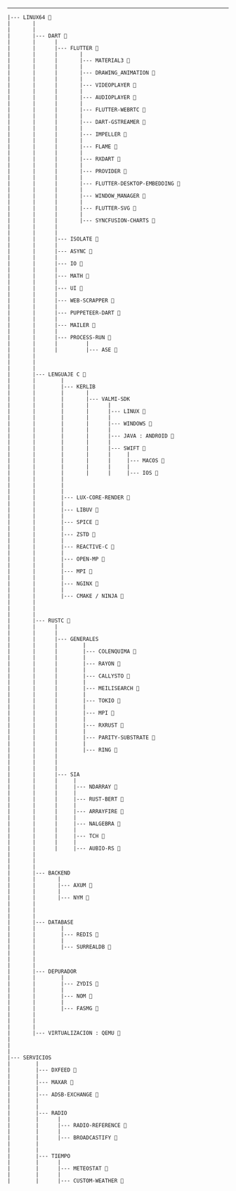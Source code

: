 ---

    |--- LINUX64 🌱
    |       |
    |       |
    |       |--- DART 🌱
    |       |      |
    |       |      |--- FLUTTER 🌱
    |       |      |       |
    |       |      |       |--- MATERIAL3 🌱
    |       |      |       |
    |       |      |       |--- DRAWING_ANIMATION 🌱
    |       |      |       |
    |       |      |       |--- VIDEOPLAYER 🌱
    |       |      |       |
    |       |      |       |--- AUDIOPLAYER 🌱
    |       |      |       |
    |       |      |       |--- FLUTTER-WEBRTC 🌱
    |       |      |       |
    |       |      |       |--- DART-GSTREAMER 🌱
    |       |      |       |
    |       |      |       |--- IMPELLER 🌱
    |       |      |       |
    |       |      |       |--- FLAME 🌱
    |       |      |       |
    |       |      |       |--- RXDART 🌱
    |       |      |       |
    |       |      |       |--- PROVIDER 🌱
    |       |      |       |
    |       |      |       |--- FLUTTER-DESKTOP-EMBEDDING 🌱
    |       |      |       |
    |       |      |       |--- WINDOW_MANAGER 🌱
    |       |      |       |
    |       |      |       |--- FLUTTER-SVG 🌱
    |       |      |       |
    |       |      |       |--- SYNCFUSION-CHARTS 🌱
    |       |      |
    |       |      |
    |       |      |--- ISOLATE 🌱
    |       |      |
    |       |      |--- ASYNC 🌱
    |       |      |
    |       |      |--- IO 🌱
    |       |      |
    |       |      |--- MATH 🌱
    |       |      |
    |       |      |--- UI 🌱
    |       |      |
    |       |      |--- WEB-SCRAPPER 🌱
    |       |      |
    |       |      |--- PUPPETEER-DART 🌱
    |       |      |
    |       |      |--- MAILER 🌱
    |       |      |
    |       |      |--- PROCESS-RUN 🌱
    |       |      |         |
    |       |      |         |--- ASE 🌱
    |       |
    |       |
    |       |
    |       |--- LENGUAJE C 🌱
    |       |        |
    |       |        |--- KERLIB
    |       |        |       |
    |       |        |       |--- VALMI-SDK
    |       |        |       |      |
    |       |        |       |      |--- LINUX 🌱
    |       |        |       |      |
    |       |        |       |      |--- WINDOWS 🌱
    |       |        |       |      |
    |       |        |       |      |--- JAVA : ANDROID 🌱
    |       |        |       |      |
    |       |        |       |      |--- SWIFT 🌱
    |       |        |       |      |     |
    |       |        |       |      |     |--- MACOS 🌱
    |       |        |       |      |     |
    |       |        |       |      |     |--- IOS 🌱
    |       |        |
    |       |        |
    |       |        |
    |       |        |--- LUX-CORE-RENDER 🌱
    |       |        |
    |       |        |--- LIBUV 🌱
    |       |        |
    |       |        |--- SPICE 🌱
    |       |        |
    |       |        |--- ZSTD 🌱
    |       |        |
    |       |        |--- REACTIVE-C 🌱
    |       |        |
    |       |        |--- OPEN-MP 🌱
    |       |        |
    |       |        |--- MPI 🌱
    |       |        |
    |       |        |--- NGINX 🌱
    |       |        |
    |       |        |--- CMAKE / NINJA 🌱
    |       |
    |       |
    |       |
    |       |--- RUSTC 🌱
    |       |      |
    |       |      |
    |       |      |--- GENERALES
    |       |      |        |
    |       |      |        |--- COLENQUIMA 🌱
    |       |      |        |
    |       |      |        |--- RAYON 🌱
    |       |      |        |
    |       |      |        |--- CALLYSTO 🌱
    |       |      |        |
    |       |      |        |--- MEILISEARCH 🌱
    |       |      |        |
    |       |      |        |--- TOKIO 🌱
    |       |      |        |
    |       |      |        |--- MPI 🌱
    |       |      |        |
    |       |      |        |--- RXRUST 🌱
    |       |      |        |
    |       |      |        |--- PARITY-SUBSTRATE 🌱
    |       |      |        |
    |       |      |        |--- RING 🌱
    |       |      |
    |       |      |
    |       |      |
    |       |      |--- SIA
    |       |      |     |
    |       |      |     |--- NDARRAY 🌱
    |       |      |     |
    |       |      |     |--- RUST-BERT 🌱
    |       |      |     |
    |       |      |     |--- ARRAYFIRE 🌱
    |       |      |     |
    |       |      |     |--- NALGEBRA 🌱
    |       |      |     |
    |       |      |     |--- TCH 🌱
    |       |      |     |
    |       |      |     |--- AUBIO-RS 🌱
    |       |
    |       |
    |       |
    |       |--- BACKEND
    |       |       |
    |       |       |--- AXUM 🌱
    |       |       |
    |       |       |--- NYM 🌱
    |       |
    |       |
    |       |
    |       |--- DATABASE
    |       |        |
    |       |        |--- REDIS 🌱
    |       |        |
    |       |        |--- SURREALDB 🌱
    |       |
    |       |
    |       |
    |       |--- DEPURADOR
    |       |        |
    |       |        |--- ZYDIS 🌱
    |       |        |
    |       |        |--- NOM 🌱
    |       |        |
    |       |        |--- FASMG 🌱
    |       |
    |       |
    |       |
    |       |--- VIRTUALIZACION : QEMU 🌱
    |
    |
    |
    |--- SERVICIOS
    |        |
    |        |--- DXFEED 🌱
    |        |
    |        |--- MAXAR 🌱
    |        |
    |        |--- ADSB-EXCHANGE 🌱
    |        |
    |        |
    |        |--- RADIO
    |        |      |
    |        |      |--- RADIO-REFERENCE 🌱
    |        |      |
    |        |      |--- BROADCASTIFY 🌱
    |        |
    |        |
    |        |--- TIEMPO
    |        |      |
    |        |      |--- METEOSTAT 🌱
    |        |      |
    |        |      |--- CUSTOM-WEATHER 🌱
